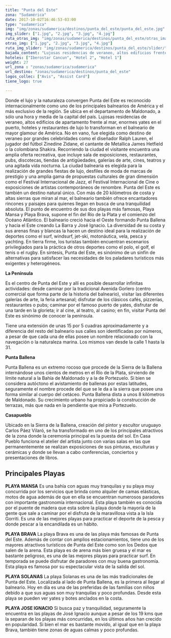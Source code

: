 ```yaml
---
title: "Punta del Este"
zona: "Sudamérica"
date: 2017-10-02T16:46:53-03:00
type: "sudamerica"
img: "img/zonas/sudamerica/destinos/punta_del_este/punta_del_este.jpg"
img_slider: ["1.jpg", "2.jpg", "3.jpg", "4.jpg"]
ruta_otras_img: "img/zonas/sudamerica/destinos/punta_del_este/otras_imagenes/"
otras_img: ["1.jpg", "2.jpg", "3.jpg", "4.jpg"]
ruta_img_slider: "img/zonas/sudamerica/destinos/punta_del_este/slider/"
bajada_content: "Lujosas residencias de veraneo, altos edificios frente al mar, enormes yates, hoteles y restaurantes de lujo lo transforman en el balneario de mayor glamour de América.."
hoteles: ["Iberostar Cancun", "Hotel 2", "Hotel 1"]
weight: 27
url_zona : "zonas/sudamerica/sudamerica"
url_destino: "zonas/sudamerica/destinos/punta_del_este"
logos_collec: ["Avis", "Assist Card"]
tiene_logo: true

---
```

Donde el lujo y la naturaleza convergen Punta del Este es reconocido internacionalmente como uno de los principales balnearios de América y el más exclusivo de la región. Se ubica en el departamento de Maldonado, a sólo una hora y media de la capital del país. Lujosas residencias de veraneo, altos edificios de apartamento frente al mar, enormes yates en el puerto, hoteles y restaurantes de lujo lo transforman en el balneario de mayor glamour de América. No en vano, fue elegida como destino de veraneo por grandes celebridades como el diseñador Ralph Lauren, el jugador del fútbol Zinedine Zidane, el cantante de Metallica James Hetfield o la colombiana Shakira. Recorriendo la ciudad el visitante encuentra una amplia oferta recreativa, que incluye sala de exposiciones, restaurantes, pubs, discotecas, tiendas de antigüedades, galerías de arte, cines, teatros y una agitada vida nocturna. La ciudad balnearia es elegida para la realización de grandes fiestas de lujo, desfiles de moda de marcas de prestigio y una amplia gama de propuestas culturales de gran dimensión como el Festival Internacional de Jazz, el Festival Internacional de Cine o exposiciones de artistas contemporáneos de renombre. Punta del Este es también un destino natural único. Con más de 20 kilómetros de costa y altas sierras que miran al mar, el balneario también ofrece encantadores rincones y paisajes para quienes llegan en busca de una tranquilidad absoluta. El punto de encuentro de sus dos playas más famosas, Playa Mansa y Playa Brava, supone el fin del Río de la Plata y el comienzo del Océano Atlántico. El balneario creció hacia el Oeste formando Punta Ballena y hacia el Este creando La Barra y José Ignacio. La diversidad de su costa y sus arenas finas y blancas la hacen un destino ideal para la realización de deportes como el surf, windsurf, jet-ski, motonáutica, vela, pesca y yachting. En tierra firme, los turistas también encuentran escenarios privilegiados para la práctica de otros deportes como el polo, el golf, el tenis o el rugby. En síntesis, Punta del Este, es sinónimo de un sinfín de alternativas para satisfacer las necesidades de los paladares turísticos más exigentes y heterogéneos.

**La Península**

Es el centro de Punta del Este y allí es posible desarrollar infinitas actividades: desde caminar por la tradicional Avenida Gorlero (centro comercial que forma parte de la historia del balneario), visitar las diferentes galerías de arte, la feria artesanal; disfrutar de los clásicos cafés, pizzerías, restaurantes o pubs; caminar por el famoso puerto de yates, disfrutar de una tarde en la glorieta; ir al cine, al teatro, al casino; en fin, visitar Punta del Este es sinónimo de conocer la península.

Tiene una extensión de unas 15 por 5 cuadras aproximadamente y a diferencia del resto del balneario sus calles son identificadas por números, a pesar de que cada una de ellas posee un nombre relacionado con la navegación o la naturaleza marina. Los mismos van desde la calle 1 hasta la 31.

**Punta Ballena**

Punta Ballena es un extremo rocoso que procede de la Sierra de la Ballena internándose unos cientos de metros en el Río de la Plata, sirviendo de límite natural a la Bahía de Maldonado y a la de Portezuelo. Si bien se considera autóctono el avistamiento de ballenas por estas latitudes, seguramente el nombre procede del que se le da a la sierra que posee una forma similar al cuerpo del cetáceo. Punta Ballena dista a unos 8 kilómetros de Maldonado. Su crecimiento urbano ha propiciado la construcción de terrazas, más que nada en la pendiente que mira a Portezuelo.

**Casapueblo**

Ubicado en la Sierra de la Ballena, creación del pintor y escultor uruguayo Carlos Páez Vilaró, se ha transformado en uno de los principales atractivos de la zona donde la ceremonia principal es la puesta del sol. En Casa Pueblo funciona el atelier del artista junto con varias salas en las que permanentemente se realizan exposiciones de sus pinturas, esculturas y cerámicas y donde se llevan a cabo conferencias, conciertos y presentaciones de libros.

## Principales Playas

**PLAYA MANSA** Es una bahía con aguas muy tranquilas y su playa muy concurrida por los servicios que brinda como alquiler de camas elásticas, motos de agua además de que en ella se encuentran numerosos paradores con importante gastronomía internacional.   Esta playa también es conocida por el puente de madera que esta sobre la playa donde la mayoría de la gente que sale a caminar por el disfruta de la maravillosa vista a la Isla Gorriti. Es una de las mejores playas para practicar el deporte de la pesca y donde pescar a la encandilada es un hábito.

**PLAYA BRAVA** La playa Brava es una de las playa más famosas de Punta del Este.  Además de  contar con amplios estacionamientos, tiene uno de los mayores atractivos turísticos de Punta del Este como son los Dedos que salen de la arena. Esta playa es de arena más bien gruesa y el mar es bastante peligroso, es una de las mejores playas para practicar surf. En temporada se puede disfrutar de paradores con muy buena gastronomía. Esta playa es famosa por su espectacular vista de la salida del sol.

**PLAYA SOLANAS** La playa Solanas es una de las más tradicionales de Punta del Este. Localizada al lado de Punta Ballena, es la primera al llegar al balneario. Hoy en día es una de las preferidas de las familias con niños debido a que sus aguas son muy tranquilas y poco profundas. Desde esta playa se pueden ver yates y botes anclados en la costa.

**PLAYA JOSE IGNACIO** Si busca paz y tranquilidad, seguramente la encuentra en las playas de José Ignacio aunque a pesar de los 19 kms que la separan de los playas más concurridas, en los últimos años han crecido en popularidad. Si bien el mar es bastante movido, al igual que en la playa Brava, también tiene zonas de aguas calmas y poco profundas.
